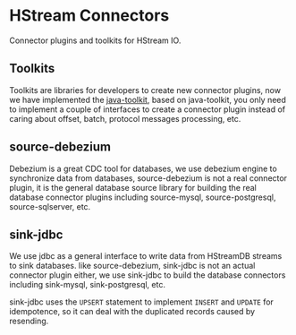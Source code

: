 # HStream Connectors

Connector plugins and toolkits for HStream IO.

## Toolkits

Toolkits are libraries for developers to create new connector plugins,
now we have implemented the [java-toolkit](java-toolkit),
based on java-toolkit,
you only need to implement a couple of interfaces to create a connector plugin
instead of caring about offset, batch, protocol messages processing, etc.

## source-debezium
Debezium is a great CDC tool for databases,
we use debezium engine to synchronize data from databases,
source-debezium is not a real connector plugin,
it is the general database source library for building the real database connector plugins
including source-mysql, source-postgresql, source-sqlserver, etc.

## sink-jdbc
We use jdbc as a general interface to write data from HStreamDB streams to sink databases.
like source-debezium, sink-jdbc is not an actual connector plugin either,
we use sink-jdbc to build the database connectors
including sink-mysql, sink-postgresql, etc.

sink-jdbc uses the ``UPSERT`` statement to implement ``INSERT`` and ``UPDATE`` for idempotence,
so it can deal with the duplicated records caused by resending.
